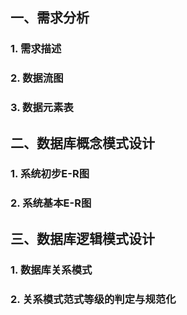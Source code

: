 ## 一、需求分析

### 1. 需求描述

### 2. 数据流图

### 3. 数据元素表

## 二、数据库概念模式设计

### 1. 系统初步E-R图

### 2. 系统基本E-R图

## 三、数据库逻辑模式设计

### 1. 数据库关系模式

### 2. 关系模式范式等级的判定与规范化

